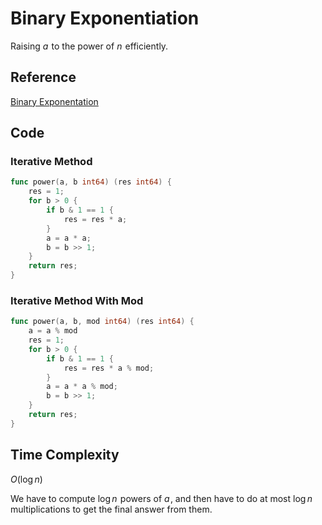 # Binary Exponentiation

Raising $a$  to the power of $n$  efficiently.

## Reference

[Binary Exponentation](https://cp-algorithms.com/algebra/binary-exp.html)

## Code

### Iterative Method

```go
func power(a, b int64) (res int64) {
    res = 1;
    for b > 0 {
        if b & 1 == 1 {
            res = res * a;
        }
        a = a * a;
        b = b >> 1;
    }
    return res;
}
```

### Iterative Method With Mod

```go
func power(a, b, mod int64) (res int64) {
    a = a % mod
    res = 1;
    for b > 0 {
        if b & 1 == 1 {
            res = res * a % mod;
        }
        a = a * a % mod;
        b = b >> 1;
    }
    return res;
}
```

## Time Complexity

$O(\log n)$

We have to compute $\log n$  powers of $a$ , and then have to do at most $\log n$  multiplications to get the final answer from them.
